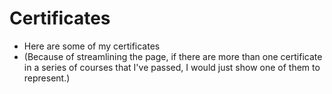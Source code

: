 # Certificates
- Here are some of my certificates 
- (Because of streamlining the page, if there are more than one certificate in a series of courses that I've passed, I would just show one of them to represent.)
